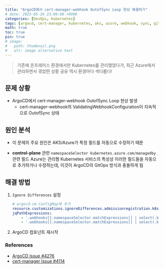 ```yaml
---
title: "ArgoCD에서 cert-manager-webhook OutofSync Loop 현상 해결하기"
# date: 2025-05-26 23:00:00 +0900
categories: [DevOps, Kubernetes]
tags: [argocd, cert-manager, kubernetes, aks, azure, webhook, sync, gitops]
math: true
toc: true
pin: true
# image:
#   path: thumbnail.png
#   alt: image alternative text
---
```


> 기존에 온프레미스 환경에서만 Kubernetes를 관리했었다가, 최근 Azure에서 관리하면서 겪었떤 상황 공유 역시 환경마다 색다롭다!

## 문제 상황
- ArgoCD에서 cert-manager-webhook OutofSync Loop 현상 발생 
    - cert-manager-webhook의 ValidatingWebhookConfiguration이 지속적으로 OutofSync 상태 

## 원인 분석
- 이 문제의 주요 원인은 AKS/Azure가 특정 필드를 자동으로 수정하기 때문

- **control-plane** 관련 `namespaceSelector kubernetes.azure.com/managedby` 관련 필드
Azure는 관리형 Kubernetes 서비스의 특성상 이러한 필드들을 자동으로 추가하거나 수정하는데, 이것이 ArgoCD의 GitOps 방식과 충돌하게 됨

## 해결 방법
1. `Ignore Differences` 설정
    ```yaml
    # argocd-cm ConfigMap에 추가
    resource.customizations.ignoreDifferences.admissionregistration.k8s.io_ValidatingWebhookConfiguration: |
    jqPathExpressions:
        - '.webhooks[].namespaceSelector.matchExpressions[] | select(.key == "control-plane")'
        - '.webhooks[].namespaceSelector.matchExpressions[] | select(.key == "kubernetes.azure.com/managedby")'
    ```

2. ArgoCD 컴포넌트 재시작



### References
- [ArgoCD Issue #4276](https://github.com/argoproj/argo-cd/issues/4276#issuecomment-907797060)
- [cert-manager Issue #4114](https://github.com/cert-manager/cert-manager/issues/4114#issuecomment-1008162907)
